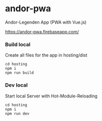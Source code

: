 # andor-pwa
Andor-Legenden App (PWA with Vue.js)

https://andor-pwa.firebaseapp.com/


### Build local
Create all files for the app in hosting/dist
```console 
cd hosting 
npm i 
npm run build
```

### Dev local
Start local Server with Hot-Module-Reloading
```console 
cd hosting 
npm i 
npm run dev
```

